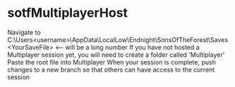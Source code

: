 ﻿# sotfMultiplayerHost
Navigate to C:\Users\<username>\AppData\LocalLow\Endnight\SonsOfTheForest\Saves\<YourSaveFile> <-- will be a long number
If you have not hosted a Multiplayer session yet, you will need to create a folder called 'Multiplayer'
Paste the root file into Multiplayer
When your session is complete, push changes to a new branch so that others can have access to the current session

